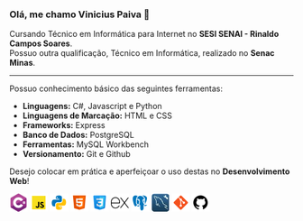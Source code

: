 ### Olá, me chamo Vinicius Paiva 👋

Cursando Técnico em Informática para Internet no **SESI SENAI - Rinaldo Campos Soares**.  
Possuo outra qualificação, Técnico em Informática, realizado no **Senac Minas**.

<hr>

Possuo conhecimento básico das seguintes ferramentas:

- **Linguagens:** C#, Javascript e Python
- **Linguagens de Marcação:** HTML e CSS
- **Frameworks:** Express
- **Banco de Dados:** PostgreSQL
- **Ferramentas:** MySQL Workbench
- **Versionamento:** Git e Github

Desejo colocar em prática e aperfeiçoar o uso destas no **Desenvolvimento Web**!

<a href="https://dotnet.microsoft.com/pt-br/languages/csharp" target="_blank"><img src="logos/cs.png" alt="logoCS"></a>
<a href="https://developer.mozilla.org/pt-BR/docs/Web/JavaScript" target="_blank"><img src="logos/js.png" alt="logoJS"></a>
<a href="https://www.python.org/about/gettingstarted/" target="_blank"><img src="logos/python.png" alt="logoPY"></a>
<a href="https://developer.mozilla.org/pt-BR/docs/Web/HTML" target="_blank"><img src="logos/html5.png" alt="logoHTML"></a>
<a href="https://developer.mozilla.org/pt-BR/docs/Web/CSS" target="_blank"><img src="logos/css.png" alt="logoCSS"></a>
<a href="https://expressjs.com/" target="_blank"><img src="logos/express.png" alt="logoEX"></a>
<a href="https://www.postgresql.org/" target="_blank"><img src="logos/postgresql.png" alt="logoPSQL"></a>
<a href="https://www.mysql.com/products/workbench/" target="_blank"><img src="logos/workbench.jpg" alt="logoMSQLWB"></a>
<a href="https://git-scm.com/" target="_blank"><img src="logos/git.png" alt="logoGIT"></a>
<a href="https://github.com/home" target="_blank"><img src="logos/github.png" alt="logoGITHUB"></a>
